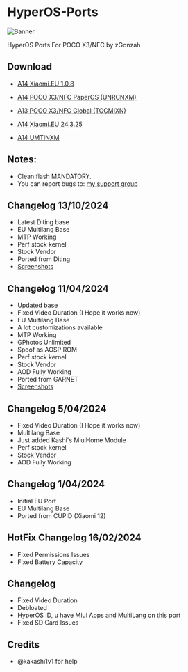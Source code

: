 # HyperOS-Ports
![Banner](https://github.com/zGonzah/HyperOS-Ports/assets/83481962/edbc44de-20d1-4e95-ac43-163b810ea618)

HyperOS Ports For POCO X3/NFC by zGonzah

## Download
- [A14 Xiaomi.EU 1.0.8](https://drive.usercontent.google.com/download?id=17dNk6Ihumf4MuvMu_hTDDlamVQ_iJURR&export=download&authuser=0)

- [A14 POCO X3/NFC PaperOS (UNRCNXM)](https://drive.google.com/file/d/1vKXcbZDIdiDN3al18g9cU3I9Bn3OzJtL/view?usp=sharing)
  
- [A13 POCO X3/NFC Global (TGCMIXN)](https://drive.google.com/file/d/1DDuyJcQbx07Sfsv-sT-rV8rLFKUykIQO/view?usp=sharing)

- [A14 Xiaomi.EU 24.3.25](https://drive.google.com/file/d/1hy9sS2CCoO1PpAIMdMJxntw0cXM0JQD1/view?usp=sharing)
  
- [A14 UMTINXM](https://drive.google.com/file/d/1czr8xpf5cEVJni7Fws01-jyVN4tnRHHx/view?usp=sharing)


## Notes:
- Clean flash MANDATORY.
- You can report bugs to: [my support group](https://t.me/alexports)

## Changelog 13/10/2024
- Latest Diting base
- EU Multilang Base
- MTP Working
- Perf stock kernel
- Stock Vendor
- Ported from Diting
- [Screenshots](https://t.me/alexportupdates/49)

## Changelog 11/04/2024
- Updated base
- Fixed Video Duration (I Hope it works now)
- EU Multilang Base
- A lot customizations available
- MTP Working
- GPhotos Unlimited
- Spoof as AOSP ROM
- Perf stock kernel
- Stock Vendor
- AOD Fully Working
- Ported from GARNET
- [Screenshots](https://t.me/alexportupdates/5)

## Changelog 5/04/2024
- Fixed Video Duration (I Hope it works now)
- Multilang Base
- Just added Kashi's MiuiHome Module
- Perf stock kernel
- Stock Vendor
- AOD Fully Working
  
## Changelog 1/04/2024
- Initial EU Port
- EU Multilang Base
- Ported from CUPID (Xiaomi 12)

## HotFix Changelog 16/02/2024
- Fixed Permissions Issues
- Fixed Battery Capacity

## Changelog
- Fixed Video Duration
- Debloated
- HyperOS ID, u have Miui Apps and MultiLang on this port
- Fixed SD Card Issues

## Credits
- @kakashi1v1 for help
